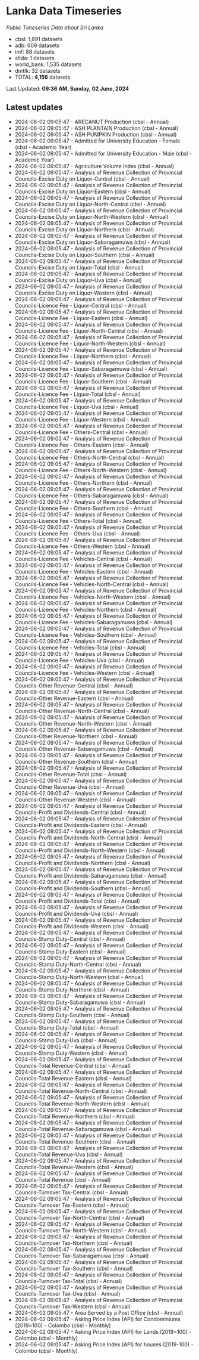# Lanka Data Timeseries
*Public Timeseries Data about Sri Lanka*

* cbsl: 1,891 datasets
* adb: 609 datasets
* imf: 88 datasets
* sltda: 1 datasets
* world_bank: 1,535 datasets
* dmtlk: 32 datasets
* TOTAL: **4,156** datasets

Last Updated: **09:36 AM, Sunday, 02 June, 2024**

## Latest updates

* 2024-06-02 09:05:47 - ARECANUT Production (cbsl - Annual)
* 2024-06-02 09:05:47 - ASH PLANTAIN Production (cbsl - Annual)
* 2024-06-02 09:05:47 - ASH PUMPKIN Production (cbsl - Annual)
* 2024-06-02 09:05:47 - Admitted for University Education - Female (cbsl - Academic Year)
* 2024-06-02 09:05:47 - Admitted for University Education - Male (cbsl - Academic Year)
* 2024-06-02 09:05:47 - Agriculture Volume Index (cbsl - Annual)
* 2024-06-02 09:05:47 - Analysis of Revenue Collection of Provincial Councils-Excise Duty on Liquor-Central (cbsl - Annual)
* 2024-06-02 09:05:47 - Analysis of Revenue Collection of Provincial Councils-Excise Duty on Liquor-Eastern (cbsl - Annual)
* 2024-06-02 09:05:47 - Analysis of Revenue Collection of Provincial Councils-Excise Duty on Liquor-North-Central (cbsl - Annual)
* 2024-06-02 09:05:47 - Analysis of Revenue Collection of Provincial Councils-Excise Duty on Liquor-North-Western (cbsl - Annual)
* 2024-06-02 09:05:47 - Analysis of Revenue Collection of Provincial Councils-Excise Duty on Liquor-Northern (cbsl - Annual)
* 2024-06-02 09:05:47 - Analysis of Revenue Collection of Provincial Councils-Excise Duty on Liquor-Sabaragamuwa (cbsl - Annual)
* 2024-06-02 09:05:47 - Analysis of Revenue Collection of Provincial Councils-Excise Duty on Liquor-Southern (cbsl - Annual)
* 2024-06-02 09:05:47 - Analysis of Revenue Collection of Provincial Councils-Excise Duty on Liquor-Total (cbsl - Annual)
* 2024-06-02 09:05:47 - Analysis of Revenue Collection of Provincial Councils-Excise Duty on Liquor-Uva (cbsl - Annual)
* 2024-06-02 09:05:47 - Analysis of Revenue Collection of Provincial Councils-Excise Duty on Liquor-Western (cbsl - Annual)
* 2024-06-02 09:05:47 - Analysis of Revenue Collection of Provincial Councils-Licence Fee - Liquor-Central (cbsl - Annual)
* 2024-06-02 09:05:47 - Analysis of Revenue Collection of Provincial Councils-Licence Fee - Liquor-Eastern (cbsl - Annual)
* 2024-06-02 09:05:47 - Analysis of Revenue Collection of Provincial Councils-Licence Fee - Liquor-North-Central (cbsl - Annual)
* 2024-06-02 09:05:47 - Analysis of Revenue Collection of Provincial Councils-Licence Fee - Liquor-North-Western (cbsl - Annual)
* 2024-06-02 09:05:47 - Analysis of Revenue Collection of Provincial Councils-Licence Fee - Liquor-Northern (cbsl - Annual)
* 2024-06-02 09:05:47 - Analysis of Revenue Collection of Provincial Councils-Licence Fee - Liquor-Sabaragamuwa (cbsl - Annual)
* 2024-06-02 09:05:47 - Analysis of Revenue Collection of Provincial Councils-Licence Fee - Liquor-Southern (cbsl - Annual)
* 2024-06-02 09:05:47 - Analysis of Revenue Collection of Provincial Councils-Licence Fee - Liquor-Total (cbsl - Annual)
* 2024-06-02 09:05:47 - Analysis of Revenue Collection of Provincial Councils-Licence Fee - Liquor-Uva (cbsl - Annual)
* 2024-06-02 09:05:47 - Analysis of Revenue Collection of Provincial Councils-Licence Fee - Liquor-Western (cbsl - Annual)
* 2024-06-02 09:05:47 - Analysis of Revenue Collection of Provincial Councils-Licence Fee - Others-Central (cbsl - Annual)
* 2024-06-02 09:05:47 - Analysis of Revenue Collection of Provincial Councils-Licence Fee - Others-Eastern (cbsl - Annual)
* 2024-06-02 09:05:47 - Analysis of Revenue Collection of Provincial Councils-Licence Fee - Others-North-Central (cbsl - Annual)
* 2024-06-02 09:05:47 - Analysis of Revenue Collection of Provincial Councils-Licence Fee - Others-North-Western (cbsl - Annual)
* 2024-06-02 09:05:47 - Analysis of Revenue Collection of Provincial Councils-Licence Fee - Others-Northern (cbsl - Annual)
* 2024-06-02 09:05:47 - Analysis of Revenue Collection of Provincial Councils-Licence Fee - Others-Sabaragamuwa (cbsl - Annual)
* 2024-06-02 09:05:47 - Analysis of Revenue Collection of Provincial Councils-Licence Fee - Others-Southern (cbsl - Annual)
* 2024-06-02 09:05:47 - Analysis of Revenue Collection of Provincial Councils-Licence Fee - Others-Total (cbsl - Annual)
* 2024-06-02 09:05:47 - Analysis of Revenue Collection of Provincial Councils-Licence Fee - Others-Uva (cbsl - Annual)
* 2024-06-02 09:05:47 - Analysis of Revenue Collection of Provincial Councils-Licence Fee - Others-Western (cbsl - Annual)
* 2024-06-02 09:05:47 - Analysis of Revenue Collection of Provincial Councils-Licence Fee - Vehicles-Central (cbsl - Annual)
* 2024-06-02 09:05:47 - Analysis of Revenue Collection of Provincial Councils-Licence Fee - Vehicles-Eastern (cbsl - Annual)
* 2024-06-02 09:05:47 - Analysis of Revenue Collection of Provincial Councils-Licence Fee - Vehicles-North-Central (cbsl - Annual)
* 2024-06-02 09:05:47 - Analysis of Revenue Collection of Provincial Councils-Licence Fee - Vehicles-North-Western (cbsl - Annual)
* 2024-06-02 09:05:47 - Analysis of Revenue Collection of Provincial Councils-Licence Fee - Vehicles-Northern (cbsl - Annual)
* 2024-06-02 09:05:47 - Analysis of Revenue Collection of Provincial Councils-Licence Fee - Vehicles-Sabaragamuwa (cbsl - Annual)
* 2024-06-02 09:05:47 - Analysis of Revenue Collection of Provincial Councils-Licence Fee - Vehicles-Southern (cbsl - Annual)
* 2024-06-02 09:05:47 - Analysis of Revenue Collection of Provincial Councils-Licence Fee - Vehicles-Total (cbsl - Annual)
* 2024-06-02 09:05:47 - Analysis of Revenue Collection of Provincial Councils-Licence Fee - Vehicles-Uva (cbsl - Annual)
* 2024-06-02 09:05:47 - Analysis of Revenue Collection of Provincial Councils-Licence Fee - Vehicles-Western (cbsl - Annual)
* 2024-06-02 09:05:47 - Analysis of Revenue Collection of Provincial Councils-Other Revenue-Central (cbsl - Annual)
* 2024-06-02 09:05:47 - Analysis of Revenue Collection of Provincial Councils-Other Revenue-Eastern (cbsl - Annual)
* 2024-06-02 09:05:47 - Analysis of Revenue Collection of Provincial Councils-Other Revenue-North-Central (cbsl - Annual)
* 2024-06-02 09:05:47 - Analysis of Revenue Collection of Provincial Councils-Other Revenue-North-Western (cbsl - Annual)
* 2024-06-02 09:05:47 - Analysis of Revenue Collection of Provincial Councils-Other Revenue-Northern (cbsl - Annual)
* 2024-06-02 09:05:47 - Analysis of Revenue Collection of Provincial Councils-Other Revenue-Sabaragamuwa (cbsl - Annual)
* 2024-06-02 09:05:47 - Analysis of Revenue Collection of Provincial Councils-Other Revenue-Southern (cbsl - Annual)
* 2024-06-02 09:05:47 - Analysis of Revenue Collection of Provincial Councils-Other Revenue-Total (cbsl - Annual)
* 2024-06-02 09:05:47 - Analysis of Revenue Collection of Provincial Councils-Other Revenue-Uva (cbsl - Annual)
* 2024-06-02 09:05:47 - Analysis of Revenue Collection of Provincial Councils-Other Revenue-Western (cbsl - Annual)
* 2024-06-02 09:05:47 - Analysis of Revenue Collection of Provincial Councils-Profit and Dividends-Central (cbsl - Annual)
* 2024-06-02 09:05:47 - Analysis of Revenue Collection of Provincial Councils-Profit and Dividends-Eastern (cbsl - Annual)
* 2024-06-02 09:05:47 - Analysis of Revenue Collection of Provincial Councils-Profit and Dividends-North-Central (cbsl - Annual)
* 2024-06-02 09:05:47 - Analysis of Revenue Collection of Provincial Councils-Profit and Dividends-North-Western (cbsl - Annual)
* 2024-06-02 09:05:47 - Analysis of Revenue Collection of Provincial Councils-Profit and Dividends-Northern (cbsl - Annual)
* 2024-06-02 09:05:47 - Analysis of Revenue Collection of Provincial Councils-Profit and Dividends-Sabaragamuwa (cbsl - Annual)
* 2024-06-02 09:05:47 - Analysis of Revenue Collection of Provincial Councils-Profit and Dividends-Southern (cbsl - Annual)
* 2024-06-02 09:05:47 - Analysis of Revenue Collection of Provincial Councils-Profit and Dividends-Total (cbsl - Annual)
* 2024-06-02 09:05:47 - Analysis of Revenue Collection of Provincial Councils-Profit and Dividends-Uva (cbsl - Annual)
* 2024-06-02 09:05:47 - Analysis of Revenue Collection of Provincial Councils-Profit and Dividends-Western (cbsl - Annual)
* 2024-06-02 09:05:47 - Analysis of Revenue Collection of Provincial Councils-Stamp Duty-Central (cbsl - Annual)
* 2024-06-02 09:05:47 - Analysis of Revenue Collection of Provincial Councils-Stamp Duty-Eastern (cbsl - Annual)
* 2024-06-02 09:05:47 - Analysis of Revenue Collection of Provincial Councils-Stamp Duty-North-Central (cbsl - Annual)
* 2024-06-02 09:05:47 - Analysis of Revenue Collection of Provincial Councils-Stamp Duty-North-Western (cbsl - Annual)
* 2024-06-02 09:05:47 - Analysis of Revenue Collection of Provincial Councils-Stamp Duty-Northern (cbsl - Annual)
* 2024-06-02 09:05:47 - Analysis of Revenue Collection of Provincial Councils-Stamp Duty-Sabaragamuwa (cbsl - Annual)
* 2024-06-02 09:05:47 - Analysis of Revenue Collection of Provincial Councils-Stamp Duty-Southern (cbsl - Annual)
* 2024-06-02 09:05:47 - Analysis of Revenue Collection of Provincial Councils-Stamp Duty-Total (cbsl - Annual)
* 2024-06-02 09:05:47 - Analysis of Revenue Collection of Provincial Councils-Stamp Duty-Uva (cbsl - Annual)
* 2024-06-02 09:05:47 - Analysis of Revenue Collection of Provincial Councils-Stamp Duty-Western (cbsl - Annual)
* 2024-06-02 09:05:47 - Analysis of Revenue Collection of Provincial Councils-Total Revenue-Central (cbsl - Annual)
* 2024-06-02 09:05:47 - Analysis of Revenue Collection of Provincial Councils-Total Revenue-Eastern (cbsl - Annual)
* 2024-06-02 09:05:47 - Analysis of Revenue Collection of Provincial Councils-Total Revenue-North-Central (cbsl - Annual)
* 2024-06-02 09:05:47 - Analysis of Revenue Collection of Provincial Councils-Total Revenue-North-Western (cbsl - Annual)
* 2024-06-02 09:05:47 - Analysis of Revenue Collection of Provincial Councils-Total Revenue-Northern (cbsl - Annual)
* 2024-06-02 09:05:47 - Analysis of Revenue Collection of Provincial Councils-Total Revenue-Sabaragamuwa (cbsl - Annual)
* 2024-06-02 09:05:47 - Analysis of Revenue Collection of Provincial Councils-Total Revenue-Southern (cbsl - Annual)
* 2024-06-02 09:05:47 - Analysis of Revenue Collection of Provincial Councils-Total Revenue-Uva (cbsl - Annual)
* 2024-06-02 09:05:47 - Analysis of Revenue Collection of Provincial Councils-Total Revenue-Western (cbsl - Annual)
* 2024-06-02 09:05:47 - Analysis of Revenue Collection of Provincial Councils-Total Revenue (cbsl - Annual)
* 2024-06-02 09:05:47 - Analysis of Revenue Collection of Provincial Councils-Turnover Tax-Central (cbsl - Annual)
* 2024-06-02 09:05:47 - Analysis of Revenue Collection of Provincial Councils-Turnover Tax-Eastern (cbsl - Annual)
* 2024-06-02 09:05:47 - Analysis of Revenue Collection of Provincial Councils-Turnover Tax-North-Central (cbsl - Annual)
* 2024-06-02 09:05:47 - Analysis of Revenue Collection of Provincial Councils-Turnover Tax-North-Western (cbsl - Annual)
* 2024-06-02 09:05:47 - Analysis of Revenue Collection of Provincial Councils-Turnover Tax-Northern (cbsl - Annual)
* 2024-06-02 09:05:47 - Analysis of Revenue Collection of Provincial Councils-Turnover Tax-Sabaragamuwa (cbsl - Annual)
* 2024-06-02 09:05:47 - Analysis of Revenue Collection of Provincial Councils-Turnover Tax-Southern (cbsl - Annual)
* 2024-06-02 09:05:47 - Analysis of Revenue Collection of Provincial Councils-Turnover Tax-Total (cbsl - Annual)
* 2024-06-02 09:05:47 - Analysis of Revenue Collection of Provincial Councils-Turnover Tax-Uva (cbsl - Annual)
* 2024-06-02 09:05:47 - Analysis of Revenue Collection of Provincial Councils-Turnover Tax-Western (cbsl - Annual)
* 2024-06-02 09:05:47 - Area Served by a Post Office (cbsl - Annual)
* 2024-06-02 09:05:47 - Asking Price Index (API) for Condominiums (2019=100) - Colombo (cbsl - Monthly)
* 2024-06-02 09:05:47 - Asking Price Index (API) for Lands (2019=100) - Colombo (cbsl - Monthly)
* 2024-06-02 09:05:47 - Asking Price Index (API) for houses (2019-100) - Colombo (cbsl - Monthly)